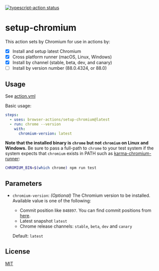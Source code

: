 <p>
  <a href="https://github.com/browser-actions/setup-chromium/actions"><img alt="typescript-action status" src="https://github.com/browser-actions/setup-chromium/workflows/build-test/badge.svg"></a>
</p>

# setup-chromium

This action sets by Chromium for use in actions by:

- [X] Install and setup latest Chromium
- [X] Cross platform runner (macOS, Linux, Windows)
- [X] Install by channel (stable, beta, dev, and canary)
- [ ] Install by version number (88.0.4324, or 88.0)

## Usage

See [action.yml](action.yml)

Basic usage:

```yaml
steps:
  - uses: browser-actions/setup-chromium@latest
  - run: chrome --version
    with:
      chromium-version: latest
```

**Note that the installed binary is `chrome` but not `chromium` on Linux and
Windows.** Be sure to pass a full-path to `chrome` to your test system if the
system expects that `chromium` exists in PATH such as [karma-chromium-runner][]:

[karma-chromium-runner]: https://github.com/karma-runner/karma-chrome-launcher

```sh
CHROMIUM_BIN=$(which chrome) npm run test
```

## Parameters

- `chromium-version`: *(Optional)* The Chromium version to be installed.  Available value is one of the following:
    - Commit position like `848897`.  You can find commit positions from [here][snapshots].
    - Latest snapshot `latest`
    - Chrome release channels: `stable`, `beta`, `dev` and `canary`

  Default: `latest`

[snapshots]: https://commondatastorage.googleapis.com/chromium-browser-snapshots/index.html

## License

[MIT](LICENSE)
